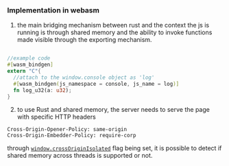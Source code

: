 ### Implementation in webasm

1. the main bridging mechanism between rust and the context the js is running is through shared memory and the ability to invoke functions made visible through the exporting mechanism. 

```rust

//example code
#[wasm_bindgen]
extern "C"{
  //attach to the window.console object as 'log'
  #[wasm_bindgen(js_namespace = console, js_name = log)]
  fn log_u32(a: u32);
}

```

2. to use Rust and shared memory, the server needs to serve the page with specific HTTP headers
```http
Cross-Origin-Opener-Policy: same-origin
Cross-Origin-Embedder-Policy: require-corp
```

through [```window.crossOriginIsolated```](https://developer.mozilla.org/en-US/docs/Web/JavaScript/Reference/Global_Objects/SharedArrayBuffer) flag being set, it is possible to detect if shared memory across threads is supported or not. 
